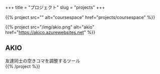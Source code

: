 +++
title = "プロジェクト"
slug = "projects"
+++

{{% project src="" alt="coursespace" href="projects/coursespace" %}}


{{% project src="/img/akio.png" alt="akio" href="https://akico.azurewebsites.net" %}}
## AKIO  
友達同士の空きコマを調整するツール  
{{% /project %}}